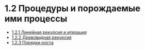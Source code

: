 # 1.2 Процедуры и порождаемые ими процессы

* [1.2.1 Линейная рекурсия и итерация](p-121.el)
* [1.2.2 Древовидная рекурсия](p-122.el)
* [1.2.3 Порядки роста](p-123.el)